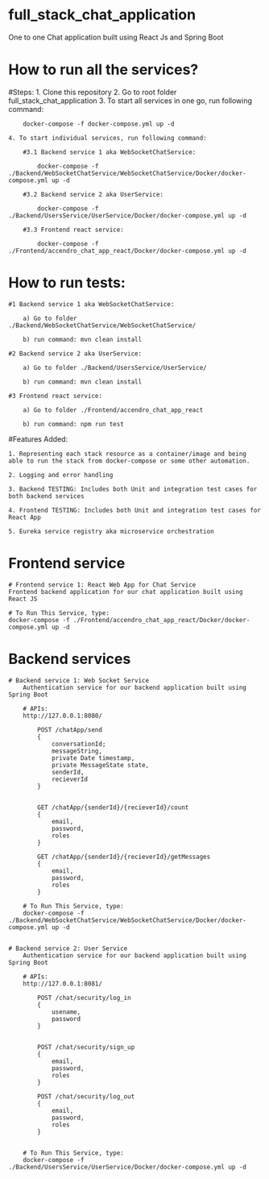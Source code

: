 # full_stack_chat_application
One to one Chat application built using React Js and Spring Boot


# How to run all the services?
#Steps:
    1. Clone this repository
    2. Go to root folder full_stack_chat_application
    3. To start all services in one go, run following command:
        
        docker-compose -f docker-compose.yml up -d

    4. To start individual services, run following command:
        
        #3.1 Backend service 1 aka WebSocketChatService: 
        
            docker-compose -f ./Backend/WebSocketChatService/WebSocketChatService/Docker/docker-compose.yml up -d

        #3.2 Backend service 2 aka UserService: 
        
            docker-compose -f ./Backend/UsersService/UserService/Docker/docker-compose.yml up -d

        #3.3 Frontend react service: 
        
            docker-compose -f ./Frontend/accendro_chat_app_react/Docker/docker-compose.yml up -d


# How to run tests:

    #1 Backend service 1 aka WebSocketChatService: 
        
        a) Go to folder ./Backend/WebSocketChatService/WebSocketChatService/
        
        b) run command: mvn clean install

    #2 Backend service 2 aka UserService: 
        
        a) Go to folder ./Backend/UsersService/UserService/
        
        b) run command: mvn clean install

    #3 Frontend react service: 
        
        a) Go to folder ./Frontend/accendro_chat_app_react
        
        b) run command: npm run test


#Features Added:
    
    1. Representing each stack resource as a container/image and being able to run the stack from docker-compose or some other automation.
    
    2. Logging and error handling
    
    3. Backend TESTING: Includes both Unit and integration test cases for both backend services
    
    4. Frontend TESTING: Includes both Unit and integration test cases for React App
    
    5. Eureka service registry aka microservice orchestration

# Frontend service
    # Frontend service 1: React Web App for Chat Service
    Frontend backend application for our chat application built using React JS
    
    # To Run This Service, type:
    docker-compose -f ./Frontend/accendro_chat_app_react/Docker/docker-compose.yml up -d

# Backend services
    # Backend service 1: Web Socket Service
        Authentication service for our backend application built using Spring Boot

        # APIs:
        http://127.0.0.1:8080/

            POST /chatApp/send
            {
                conversationId;
                messageString,
                private Date timestamp,
                private MessageState state,
                senderId,
                recieverId
            }
            

            GET /chatApp/{senderId}/{recieverId}/count
            {
                email,
                password,
                roles
            }

            GET /chatApp/{senderId}/{recieverId}/getMessages
            {
                email,
                password,
                roles
            }

        # To Run This Service, type:
        docker-compose -f ./Backend/WebSocketChatService/WebSocketChatService/Docker/docker-compose.yml up -d

        
    # Backend service 2: User Service
        Authentication service for our backend application built using Spring Boot

        # APIs:
        http://127.0.0.1:8081/

            POST /chat/security/log_in
            {
                usename,
                password
            }
            

            POST /chat/security/sign_up
            {
                email,
                password,
                roles
            }

            POST /chat/security/log_out
            {
                email,
                password,
                roles
            }


        # To Run This Service, type:
        docker-compose -f ./Backend/UsersService/UserService/Docker/docker-compose.yml up -d